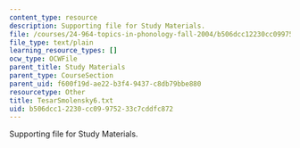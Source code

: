 ```yaml
---
content_type: resource
description: Supporting file for Study Materials.
file: /courses/24-964-topics-in-phonology-fall-2004/b506dcc12230cc09975233c7cddfc872_TesarSmolensky6.txt
file_type: text/plain
learning_resource_types: []
ocw_type: OCWFile
parent_title: Study Materials
parent_type: CourseSection
parent_uid: f600f19d-ae22-b3f4-9437-c8db79bbe880
resourcetype: Other
title: TesarSmolensky6.txt
uid: b506dcc1-2230-cc09-9752-33c7cddfc872
---
```

Supporting file for Study Materials.

